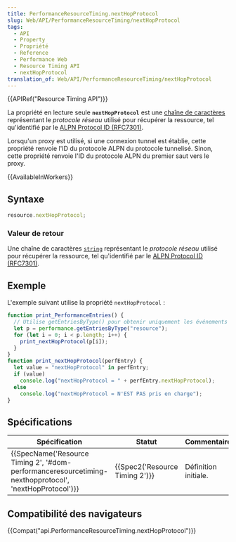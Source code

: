 ```yaml
---
title: PerformanceResourceTiming.nextHopProtocol
slug: Web/API/PerformanceResourceTiming/nextHopProtocol
tags:
  - API
  - Property
  - Propriété
  - Reference
  - Performance Web
  - Resource Timing API
  - nextHopProtocol
translation_of: Web/API/PerformanceResourceTiming/nextHopProtocol
---
```

{{APIRef("Resource Timing API")}}

La propriété en lecture seule **`nextHopProtocol`** est une [chaîne de caractères](/fr/docs/Web/API/DOMString) représentant le _protocole réseau_ utilisé pour récupérer la ressource, tel qu'identifié par le [ALPN Protocol ID (RFC7301)](https://datatracker.ietf.org/doc/html/rfc7301).

Lorsqu'un proxy est utilisé, si une connexion tunnel est établie, cette propriété renvoie l'ID du protocole ALPN du protocole tunnelisé. Sinon, cette propriété renvoie l'ID du protocole ALPN du premier saut vers le proxy.

{{AvailableInWorkers}}

## Syntaxe

```js
resource.nextHopProtocol;
```

### Valeur de retour

Une chaîne de caractères [`string`](/fr/docs/Web/API/DOMString) représentant le _protocole réseau_ utilisé pour récupérer la ressource, tel qu'identifié par le [ALPN Protocol ID (RFC7301)](https://datatracker.ietf.org/doc/html/rfc7301).

## Exemple

L'exemple suivant utilise la propriété `nextHopProtocol` :

```js
function print_PerformanceEntries() {
  // Utilise getEntriesByType() pour obtenir uniquement les événements "resource"
  let p = performance.getEntriesByType("resource");
  for (let i = 0; i < p.length; i++) {
    print_nextHopProtocol(p[i]);
  }
}
function print_nextHopProtocol(perfEntry) {
  let value = "nextHopProtocol" in perfEntry;
  if (value)
    console.log("nextHopProtocol = " + perfEntry.nextHopProtocol);
  else
    console.log("nextHopProtocol = N'EST PAS pris en charge");
}
```

## Spécifications

| Spécification                                                                                                                                        | Statut                                   | Commentaire          |
| ---------------------------------------------------------------------------------------------------------------------------------------------------- | ---------------------------------------- | -------------------- |
| {{SpecName('Resource Timing 2', '#dom-performanceresourcetiming-nexthopprotocol', 'nextHopProtocol')}} | {{Spec2('Resource Timing 2')}} | Définition initiale. |

## Compatibilité des navigateurs

{{Compat("api.PerformanceResourceTiming.nextHopProtocol")}}
